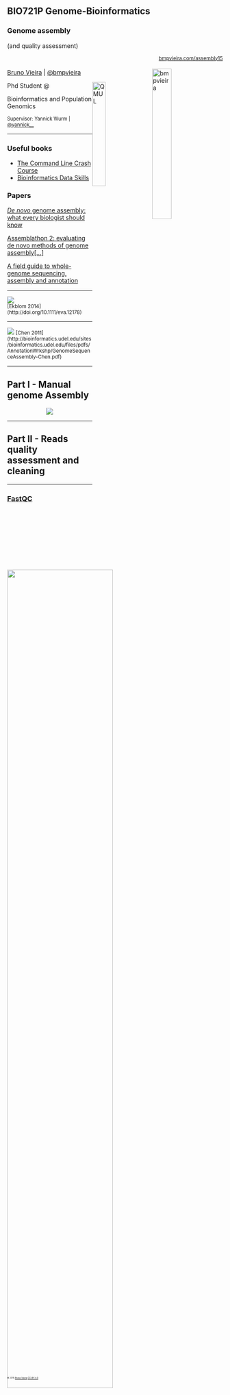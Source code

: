 ## BIO721P Genome-Bioinformatics
### Genome assembly 
(and quality assessment)

<small style="float: right;"><a href="//bmpvieira.com/assembly15" target="_blank">bmpvieira.com/assembly15</a></small>
<br>

<img style="width: 30%; float: right; padding-right: 1em;" alt="bmpvieira" src="img/bmpvieira.png" />

[Bruno Vieira](http://bmpvieira.com) | <i class="fa fa-twitter"></i> <a href="//twitter.com/bmpvieira" target="_blank">@bmpvieira</a>

Phd Student @ <a href="http://www.qmul.ac.uk" target="_blank"><img style="width: 25%; float: right; padding-right: 1em;" alt="QMUL" src="img/Queen_Mary,_University_of_London_logo.svg" /></a>

Bioinformatics and Population Genomics

<span style="font-size:0.8em;">
Supervisor:  
Yannick Wurm | <i class="fa fa-twitter"></i>  <a href="//twitter.com/yannick__" target="_blank">@yannick__</a>
</span><br>
<small>

</small>
<div style="position:absolute; top: 82%; font-size:.35em;">
© 2015 <a href="http://bmpvieira.com" target="_blank">Bruno Vieira</a> <a href="http://creativecommons.org/licenses/by/4.0/deed.en_US" target="_blank">CC-BY 4.0</a>
</div>

---

### Useful books

* [The Command Line Crash Course](http://cli.learncodethehardway.org/book/)
* [Bioinformatics Data Skills](http://shop.oreilly.com/product/0636920030157.do)

### Papers
[*De novo* genome assembly: what every biologist should know](http://doi.org/10.1038/nmeth.1935)

[Assemblathon 2: evaluating de novo methods of genome assembly[...]](http://doi.org/10.1186/2047-217X-2-10)

[A field guide to whole-genome sequencing, assembly and annotation](http://doi.org/10.1111/eva.12178)

---

<img src="img/bigpicture.png" />
<br>
<small>
[Ekblom 2014](http://doi.org/10.1111/eva.12178)
</small>

---

<img src="img/assembly.png" />
<small>
[Chen 2011](http://bioinformatics.udel.edu/sites/bioinformatics.udel.edu/files/pdfs/AnnotationWrkshp/GenomeSequenceAssembly-Chen.pdf)
</small>

---

## Part I - Manual genome Assembly

<center>
<a href="http://doi.org/10.1038/nmeth.1935" target="__blank"><img src="img/assembly-paper.png" /></a>
</center>


---

## Part II - Reads quality assessment and cleaning

---

### [FastQC](http://www.bioinformatics.babraham.ac.uk/projects/fastqc/)

<img style="width: 70%;" src="img/fastqc.png" />

[FastQC Documentation](http://www.bioinformatics.babraham.ac.uk/projects/fastqc/Help/3%20Analysis%20Modules)

---

<img src="img/fastx-quals.png" />

---

<img src="img/trim.png" />

---

### [Diginorm](http://arxiv.org/abs/1203.4802)

>"(...)systematizes coverage in shotgun sequencing data sets, thereby decreasing sampling variation, discarding redundant data, and removing the majority of errors."

---

### [Diginorm](http://arxiv.org/abs/1203.4802)

>"(...)reduces the size of shotgun data sets and decreases the memory and time requirements for de novo sequence assembly, all without significantly impacting content of the generated contigs."

<span class="fragment fade-in">Magic?</span> <span class="fragment fade-in">No, [Bloom filters](http://en.wikipedia.org/wiki/Bloom_filter)</span>

---

### [Diginorm](http://arxiv.org/abs/1203.4802)

<img style="width: 50%;" src="img/raw-coverage.png" /><img style="width: 50%;" src="img/norm-coverage.png" />



[What is digital normalization, anyway?](http://ivory.idyll.org/blog/what-is-diginorm.html)

[Why you shouldn't use digital normalization](http://ivory.idyll.org/blog/why-you-shouldnt-use-diginorm.html)

---

### Fast<span style="color: green;">a</span>

<img src="img/fasta.png" />

---

### Fast<span style="color: green;">q</span>

<img src="img/fastq.png" />

---
### Fast<span style="color: green;">q</span>

<img src="img/fastq-id.png" />

---

<img src="img/quals.png" />

---

### Interleaved format

<img src="img/fastq-interleaved.png" />


---

### Practical

[Part II]()

---

## Part III - Assembling reads

---

### Types

**Algoritms**

* Overlap Layout Consensus
* De Bruijn


**Strategies**

* De Novo
* Reference guided

<br>
<small>
[Assembly paradigms](http://www.nature.com/nrg/journal/v14/n3/box/nrg3367_BX2.html)
</small>

---

### Overlap/Layout/Consensus

<img style="width: 100%;" src="img/olc.png" />

---

### Overlap/Layout/Consensus

<img style="width: 70%;" src="img/olc.png" />
<ul>
<li style="font-size: .5em; line-height: 1.2;" class="fragment fade-in">A node corresponds to a read, an edge denotes an overlap between two reads.</li>
<li style="font-size: .5em; line-height: 1.2;" class="fragment fade-in">The overlap graph is used to compute a layout of reads and consensus sequence of contigs by pair-wise sequence alignment.</li>
<li style="font-size: .5em; line-height: 1.2;" class="fragment fade-in">Good for sequences with limited number of reads but significant overlap. Computational intensive for short reads (short and high error rate).</li>
<li style="font-size: .5em; line-height: 1.2;" class="fragment fade-in">Example assemblers: Celera Assembler, Arachne, CAP and PCAP</li>
</ul>

<small>
[Chen 2011](http://bioinformatics.udel.edu/sites/bioinformatics.udel.edu/files/pdfs/AnnotationWrkshp/GenomeSequenceAssembly-Chen.pdf)
</small>

---

### de Brujin

<img style="width: 100%;" src="img/brujin.png" />

---

### de Brujin

<img style="width: 70%;" src="img/brujin.png" />

<ul>
<li style="font-size: .5em; line-height: 1.2;" class="fragment fade-in">No need for all against all overlap discovery.</li>
<li style="font-size: .5em; line-height: 1.2;" class="fragment fade-in">Break reads into smaller sequences of DNA (K-mers, K denotes the length in bases of these sequences).</li>
<li style="font-size: .5em; line-height: 1.2;" class="fragment fade-in">Captures overlaps of length K-1 between these K-mers.</li>
<li style="font-size: .5em; line-height: 1.2;" class="fragment fade-in">More sensitive to repeats and sequencing errors.</li>
<li style="font-size: .5em; line-height: 1.2;" class="fragment fade-in">By construction, the graph contains a path corresponding to the original sequence.</li>
<li style="font-size: .5em; line-height: 1.2;" class="fragment fade-in">Example assemblers: Euler, Velvet, ABySS, AllPaths, SOAPdenovo, CLC Bio</li>
</ul>

<small>
[Chen 2011](http://bioinformatics.udel.edu/sites/bioinformatics.udel.edu/files/pdfs/AnnotationWrkshp/GenomeSequenceAssembly-Chen.pdf)
</small>

---

<img src="img/brujin-graph-complex.png" />
<small>
[Schatz 2012](http://schatzlab.cshl.edu/presentations/2012-09-27.BtG.Assembly%20Primer.pdf)
</small>

---

<img src="img/brujin-graph-simple.png" />
<small>
[Schatz 2012](http://schatzlab.cshl.edu/presentations/2012-09-27.BtG.Assembly%20Primer.pdf)
</small>

---

### Too many assemblers
[seqanswers.com/wiki/De-novo_assembly](http://seqanswers.com/wiki/De-novo_assembly)

<br>
A5, ABySS, ALLPATHS, CABOG, CLCbio, Contrail, Curtain, DecGPU, Forge, Geneious, GenoMiner, IDBA, Lasergene, MIRA, Newbler, PE-Assembler, QSRA, Ray, SeqMan NGen, SeqPrep, Sequencher, SHARCGS, SHORTY, SHRAP, SOAPdenovo, SR-ASM, SuccinctAssembly, SUTTA, Taipan, VCAKE, Velvet

---

### Benchmarking

* [Assemblathon 1](http://assemblathon.org/assemblathon1)
* [Assemblathon 2](http://assemblathon.org/assemblathon2)
* [GAGE](http://gage.cbcb.umd.edu)
* [Nucleotid.es](http://nucleotid.es)

<br>
[Why we need the assemblathon](http://assemblathon.org/post/44431925986/why-we-need-the-assemblathon)

---

### Assembly quality assessment

<ul>
  <li>
    Accuracy or “Correctness”
    <ul class="fragment fade-in">
      <li class="fragment fade-in">Base accuracy – the frequency of calling the correct nucleotide at a given position in the assembly.</li>
      <li class="fragment fade-in">Mis-assembly rate – the frequency of rearrangements, significant insertions, deletions and inversions.</li>
    </ul>
  </li>
</ul>


---

### Assembly quality assessment

<ul>
<li>
  Continuity
  <ul>
    <li class="fragment fade-in">Lengths distribution of contigs/scaffolds.</li>
    <li class="fragment fade-in">Average length, minimum and maximum lengths, combined total lengths.</li>
    <li class="fragment fade-in">N50 captures how much of the assembly is covered by relatively large contigs.</li>
  </ul>
</li>
</ul>

---

<img src="img/n50.png" />

---

### Assembly quality assessment

* N50
* NG50

<br>
### [N50 must die?](http://korflab.ucdavis.edu/datasets/Assemblathon/Assemblathon1/assemblathon_talk.pdf)


---

### Assembly quality assessment

<ul>
  <li class="fragment fade-in">**Fragment analysis** - Count how many randomly chosen fragments from a species genome can be found in the assembly</li>
  <li class="fragment fade-in">**Repeat analysis** - Choose fragments that either overlap or don’t overlap a known repeat</li>
  <li class="fragment fade-in">**Gene finding** - How many genes are present in each assembly? ([CEGMA](http://korflab.ucdavis.edu/datasets/cegma/#SCT2))</li>
</ul>

[source](http://korflab.ucdavis.edu/datasets/Assemblathon/Assemblathon1/assemblathon_talk.pdf)

---

### Assembly quality assessment

<ul>
  <li class="fragment fade-in">**Contamination** - “all libraries will contain some bacterial contamination”</li>
  <li class="fragment fade-in">**Mauve analysis** - Uses whole genome alignment</li>
  <li class="fragment fade-in">**BWA analysis** - Align contigs to genome</li>
  <li class="fragment fade-in">**[Optical Maps](http://en.wikipedia.org/wiki/Optical_mapping) / [Irys](http://www.bionanogenomics.com/technology/why-genome-mapping/)**</li>
</ul>

[source](http://korflab.ucdavis.edu/datasets/Assemblathon/Assemblathon1/assemblathon_talk.pdf)

---

<img src="img/ingredients.png" />

---

### Practical

[Part III]()

---

## Part IV - Try manual assembly again? (optional/homework)

<center>
<a href="http://doi.org/10.1038/nmeth.1935" target="__blank"><img src="img/assembly-paper.png" /></a>
</center>

---
